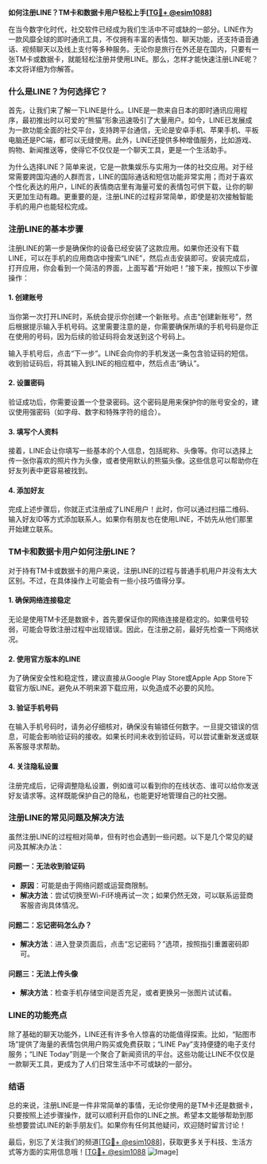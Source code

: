**如何注册LINE？TM卡和数据卡用户轻松上手[[TG💪+ @esim1088](https://t.me/s/esim1088)]**

在当今数字化时代，社交软件已经成为我们生活中不可或缺的一部分。LINE作为一款风靡全球的即时通讯工具，不仅拥有丰富的表情包、聊天功能，还支持语音通话、视频聊天以及线上支付等多种服务。无论你是旅行在外还是在国内，只要有一张TM卡或数据卡，就能轻松注册并使用LINE。那么，怎样才能快速注册LINE呢？本文将详细为你解答。

### **什么是LINE？为何选择它？**

首先，让我们来了解一下LINE是什么。LINE是一款来自日本的即时通讯应用程序，最初推出时以可爱的“熊猫”形象迅速吸引了大量用户。如今，LINE已发展成为一款功能全面的社交平台，支持跨平台通信，无论是安卓手机、苹果手机、平板电脑还是PC端，都可以无缝使用。此外，LINE还提供多种增值服务，比如游戏、购物、新闻推送等，使得它不仅仅是一个聊天工具，更是一个生活助手。

为什么选择LINE？简单来说，它是一款集娱乐与实用为一体的社交应用。对于经常需要跨国沟通的人群而言，LINE的国际通话和短信功能非常实用；而对于喜欢个性化表达的用户，LINE的表情商店里有海量可爱的表情包可供下载，让你的聊天更加生动有趣。更重要的是，注册LINE的过程非常简单，即使是初次接触智能手机的用户也能轻松完成。

### **注册LINE的基本步骤**

注册LINE的第一步是确保你的设备已经安装了这款应用。如果你还没有下载LINE，可以在手机的应用商店中搜索“LINE”，然后点击安装即可。安装完成后，打开应用，你会看到一个简洁的界面，上面写着“开始吧！”接下来，按照以下步骤操作：

#### **1. 创建账号**
当你第一次打开LINE时，系统会提示你创建一个新账号。点击“创建新账号”，然后根据提示输入手机号码。这里需要注意的是，你需要确保所填的手机号码是你正在使用的号码，因为后续的验证码将会发送到这个号码上。

输入手机号后，点击“下一步”。LINE会向你的手机发送一条包含验证码的短信。收到验证码后，将其输入到LINE的相应框中，然后点击“确认”。

#### **2. 设置密码**
验证成功后，你需要设置一个登录密码。这个密码是用来保护你的账号安全的，建议使用强密码（如字母、数字和特殊字符的组合）。

#### **3. 填写个人资料**
接着，LINE会让你填写一些基本的个人信息，包括昵称、头像等。你可以选择上传一张你喜欢的照片作为头像，或者使用默认的熊猫头像。这些信息可以帮助你在好友列表中更容易被找到。

#### **4. 添加好友**
完成上述步骤后，你就正式注册成了LINE用户！此时，你可以通过扫描二维码、输入好友ID等方式添加联系人。如果你有朋友也在使用LINE，不妨先从他们那里开始建立联系。

### **TM卡和数据卡用户如何注册LINE？**

对于持有TM卡或数据卡的用户来说，注册LINE的过程与普通手机用户并没有太大区别。不过，在具体操作上可能会有一些小技巧值得分享。

#### **1. 确保网络连接稳定**
无论是使用TM卡还是数据卡，首先要保证你的网络连接是稳定的。如果信号较弱，可能会导致注册过程中出现错误。因此，在注册之前，最好先检查一下网络状况。

#### **2. 使用官方版本的LINE**
为了确保安全性和稳定性，建议直接从Google Play Store或Apple App Store下载官方版LINE。避免从不明来源下载应用，以免造成不必要的风险。

#### **3. 验证手机号码**
在输入手机号码时，请务必仔细核对，确保没有输错任何数字。一旦提交错误的信息，可能会影响验证码的接收。如果长时间未收到验证码，可以尝试重新发送或联系客服寻求帮助。

#### **4. 关注隐私设置**
注册完成后，记得调整隐私设置，例如谁可以看到你的在线状态、谁可以给你发送好友请求等。这样既能保护自己的隐私，也能更好地管理自己的社交圈。

### **注册LINE的常见问题及解决方法**

虽然注册LINE的过程相对简单，但有时也会遇到一些问题。以下是几个常见的疑问及其解决办法：

#### **问题一：无法收到验证码**
- **原因**：可能是由于网络问题或运营商限制。
- **解决方法**：尝试切换至Wi-Fi环境再试一次；如果仍然无效，可以联系运营商客服咨询具体情况。

#### **问题二：忘记密码怎么办？**
- **解决方法**：进入登录页面后，点击“忘记密码？”选项，按照指引重置密码即可。

#### **问题三：无法上传头像**
- **解决方法**：检查手机存储空间是否充足，或者更换另一张图片试试看。

### **LINE的功能亮点**

除了基础的聊天功能外，LINE还有许多令人惊喜的功能值得探索。比如，“贴图市场”提供了海量的表情包供用户购买或免费获取；“LINE Pay”支持便捷的电子支付服务；“LINE Today”则是一个聚合了新闻资讯的平台。这些功能让LINE不仅仅是一款聊天工具，更成为了人们日常生活中不可或缺的一部分。

### **结语**

总的来说，注册LINE是一件非常简单的事情，无论你使用的是TM卡还是数据卡，只要按照上述步骤操作，就可以顺利开启你的LINE之旅。希望本文能够帮助到那些想要尝试LINE的新手朋友们。如果你有任何其他疑问，欢迎随时留言讨论！

最后，别忘了关注我们的频道[[TG💪+ @esim1088](https://t.me/s/esim1088)]，获取更多关于科技、生活方式等方面的实用信息哦！[[TG💪+ @esim1088](https://t.me/s/esim1088) ![Image](https://i.postimg.cc/4NQfJmqS/Snipaste-2025-05-13-00-14-12.png)]